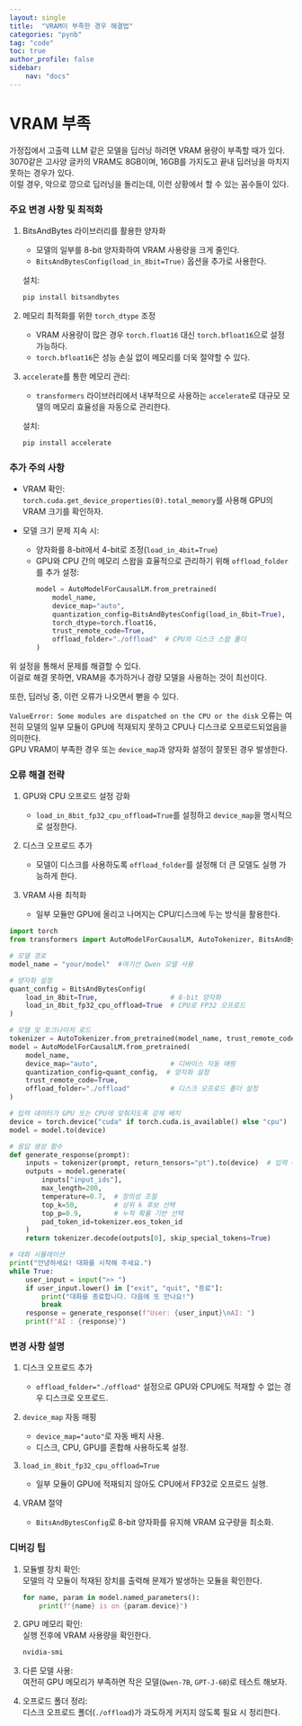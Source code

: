 ```yaml
---
layout: single
title:  "VRAM이 부족한 경우 해결법"
categories: "pynb"
tag: "code"
toc: true
author_profile: false
sidebar:
    nav: "docs"
---
```


# VRAM 부족

가정집에서 고출력 LLM 같은 모델을 딥러닝 하려면 VRAM 용량이 부족할 때가 있다.  
3070같은 고사양 글카의 VRAM도 8GB이며, 16GB를 가지도고 끝내 딥러닝을 마치지 못하는 경우가 있다.  
이럴 경우, 악으로 깡으로 딥러닝을 돌리는데, 이런 상황에서 할 수 있는 꼼수들이 있다.  


### 주요 변경 사항 및 최적화

1. BitsAndBytes 라이브러리를 활용한 양자화  
   - 모델의 일부를 8-bit 양자화하여 VRAM 사용량을 크게 줄인다.  
   - `BitsAndBytesConfig(load_in_8bit=True)` 옵션을 추가로 사용한다.  

   설치:  
   ```bash
   pip install bitsandbytes
   ```  

2. 메모리 최적화를 위한 `torch_dtype` 조정  
   - VRAM 사용량이 많은 경우 `torch.float16` 대신 `torch.bfloat16`으로 설정 가능하다.   
   - `torch.bfloat16`은 성능 손실 없이 메모리를 더욱 절약할 수 있다.  

3. `accelerate`를 통한 메모리 관리:  
   - `transformers` 라이브러리에서 내부적으로 사용하는 `accelerate`로 대규모 모델의 메모리 효율성을 자동으로 관리한다.  

   설치:  
   ```bash
   pip install accelerate
   ```  

### 추가 주의 사항

- VRAM 확인:  
  `torch.cuda.get_device_properties(0).total_memory`를 사용해 GPU의 VRAM 크기를 확인하자.  
  
- 모델 크기 문제 지속 시:  
  - 양자화를 8-bit에서 4-bit로 조정(`load_in_4bit=True`)  
  - GPU와 CPU 간의 메모리 스왑을 효율적으로 관리하기 위해 `offload_folder`를 추가 설정:  
    ```python
    model = AutoModelForCausalLM.from_pretrained(
        model_name,
        device_map="auto",
        quantization_config=BitsAndBytesConfig(load_in_8bit=True),
        torch_dtype=torch.float16,
        trust_remote_code=True,
        offload_folder="./offload"  # CPU와 디스크 스왑 폴더
    )
    ```  

위 설정을 통해서 문제를 해결할 수 있다.  
이걸로 해결 못하면, VRAM을 추가하거나 경량 모델을 사용하는 것이 최선이다.  



또한, 딥러닝 중, 이런 오류가 나오면서 뻗을 수 있다.  

`ValueError: Some modules are dispatched on the CPU or the disk` 오류는 여전히 모델의 일부 모듈이 GPU에 적재되지 못하고 CPU나 디스크로 오프로드되었음을 의미한다.  
GPU VRAM이 부족한 경우 또는 `device_map`과 양자화 설정이 잘못된 경우 발생한다.  


### 오류 해결 전략

1. GPU와 CPU 오프로드 설정 강화  
   - `load_in_8bit_fp32_cpu_offload=True`를 설정하고 `device_map`을 명시적으로 설정한다.  

2. 디스크 오프로드 추가  
   - 모델이 디스크를 사용하도록 `offload_folder`를 설정해 더 큰 모델도 실행 가능하게 한다.  

3. VRAM 사용 최적화  
   - 일부 모듈만 GPU에 올리고 나머지는 CPU/디스크에 두는 방식을 활용한다.  

```python
import torch
from transformers import AutoModelForCausalLM, AutoTokenizer, BitsAndBytesConfig

# 모델 경로
model_name = "your/model"  #여기선 Qwen 모델 사용

# 양자화 설정
quant_config = BitsAndBytesConfig(
    load_in_8bit=True,                  # 8-bit 양자화
    load_in_8bit_fp32_cpu_offload=True  # CPU로 FP32 오프로드
)

# 모델 및 토크나이저 로드
tokenizer = AutoTokenizer.from_pretrained(model_name, trust_remote_code=True)
model = AutoModelForCausalLM.from_pretrained(
    model_name,
    device_map="auto",                  # 디바이스 자동 매핑
    quantization_config=quant_config,  # 양자화 설정
    trust_remote_code=True,
    offload_folder="./offload"          # 디스크 오프로드 폴더 설정
)

# 입력 데이터가 GPU 또는 CPU에 맞춰지도록 강제 배치
device = torch.device("cuda" if torch.cuda.is_available() else "cpu")
model = model.to(device)

# 응답 생성 함수
def generate_response(prompt):
    inputs = tokenizer(prompt, return_tensors="pt").to(device)  # 입력 배치
    outputs = model.generate(
        inputs["input_ids"],
        max_length=200,
        temperature=0.7,  # 창의성 조절
        top_k=50,         # 상위 k 후보 선택
        top_p=0.9,        # 누적 확률 기반 선택
        pad_token_id=tokenizer.eos_token_id
    )
    return tokenizer.decode(outputs[0], skip_special_tokens=True)

# 대화 시뮬레이션
print("안녕하세요! 대화를 시작해 주세요.")
while True:
    user_input = input(">> ")
    if user_input.lower() in ["exit", "quit", "종료"]:
        print("대화를 종료합니다. 다음에 또 만나요!")
        break
    response = generate_response(f"User: {user_input}\nAI: ")
    print(f"AI : {response}")
```

### 변경 사항 설명

1. 디스크 오프로드 추가  
   - `offload_folder="./offload"` 설정으로 GPU와 CPU에도 적재할 수 없는 경우 디스크로 오프로드.  

2. `device_map` 자동 매핑  
   - `device_map="auto"`로 자동 배치 사용.  
   - 디스크, CPU, GPU를 혼합해 사용하도록 설정.  

3. `load_in_8bit_fp32_cpu_offload=True`  
   - 일부 모듈이 GPU에 적재되지 않아도 CPU에서 FP32로 오프로드 실행.  

4. VRAM 절약  
   - `BitsAndBytesConfig`로 8-bit 양자화를 유지해 VRAM 요구량을 최소화.  


### 디버깅 팁  

1. 모듈별 장치 확인:  
   모델의 각 모듈이 적재된 장치를 출력해 문제가 발생하는 모듈을 확인한다.  
   ```python
   for name, param in model.named_parameters():
       print(f"{name} is on {param.device}")
   ```  

2. GPU 메모리 확인:  
   실행 전후에 VRAM 사용량을 확인한다.  
   ```bash
   nvidia-smi
   ```  

3. 다른 모델 사용:  
   여전히 GPU 메모리가 부족하면 작은 모델(`Qwen-7B`, `GPT-J-6B`)로 테스트 해보자.   

4. 오프로드 폴더 정리:  
   디스크 오프로드 폴더(`./offload`)가 과도하게 커지지 않도록 필요 시 정리한다.  
